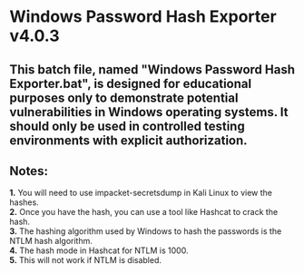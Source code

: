 # Windows Password Hash Exporter v4.0.3

## This batch file, named "Windows Password Hash Exporter.bat", is designed for educational purposes only to demonstrate potential vulnerabilities in Windows operating systems. It should only be used in controlled testing environments with explicit authorization.

## Notes:
**1.** You will need to use impacket-secretsdump in Kali Linux to view the hashes.  
**2.** Once you have the hash, you can use a tool like Hashcat to crack the hash.  
**3.** The hashing algorithm used by Windows to hash the passwords is the NTLM hash algorithm.  
**4.** The hash mode in Hashcat for NTLM is 1000.  
**5.** This will not work if NTLM is disabled.
